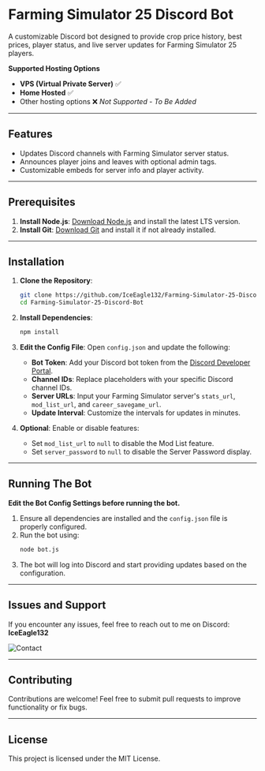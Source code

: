 # Farming Simulator 25 Discord Bot

A customizable Discord bot designed to provide crop price history, best prices, player status, and live server updates for Farming Simulator 25 players.

**Supported Hosting Options**
- **VPS (Virtual Private Server)** ✅
- **Home Hosted** ✅
- Other hosting options ❌ *Not Supported* - *To Be Added*

---

## Features
- Updates Discord channels with Farming Simulator server status.
- Announces player joins and leaves with optional admin tags.
- Customizable embeds for server info and player activity.

---

## Prerequisites

1. **Install Node.js**: [Download Node.js](https://nodejs.org/) and install the latest LTS version.
2. **Install Git**: [Download Git](https://git-scm.com/) and install it if not already installed.

---

## Installation

1. **Clone the Repository**:
   ```bash
   git clone https://github.com/IceEagle132/Farming-Simulator-25-Discord-Bot.git
   cd Farming-Simulator-25-Discord-Bot
   ```

2. **Install Dependencies**:
   ```bash
   npm install
   ```

3. **Edit the Config File**:
   Open `config.json` and update the following:
   - **Bot Token**: Add your Discord bot token from the [Discord Developer Portal](https://discord.com/developers/applications).
   - **Channel IDs**: Replace placeholders with your specific Discord channel IDs.
   - **Server URLs**: Input your Farming Simulator server's `stats_url`, `mod_list_url`, and `career_savegame_url`.
   - **Update Interval**: Customize the intervals for updates in minutes.

4. **Optional**: Enable or disable features:
   - Set `mod_list_url` to `null` to disable the Mod List feature.
   - Set `server_password` to `null` to disable the Server Password display.

---

## Running The Bot

**Edit the Bot Config Settings before running the bot.**

1. Ensure all dependencies are installed and the `config.json` file is properly configured.
2. Run the bot using:
   ```bash
   node bot.js
   ```
3. The bot will log into Discord and start providing updates based on the configuration.

---

## Issues and Support

If you encounter any issues, feel free to reach out to me on Discord: **IceEagle132**

![Contact](https://github.com/user-attachments/assets/be45bb0c-58c2-4c75-a2e1-9a424bac0309)

---

## Contributing

Contributions are welcome! Feel free to submit pull requests to improve functionality or fix bugs.

---

## License

This project is licensed under the MIT License.
